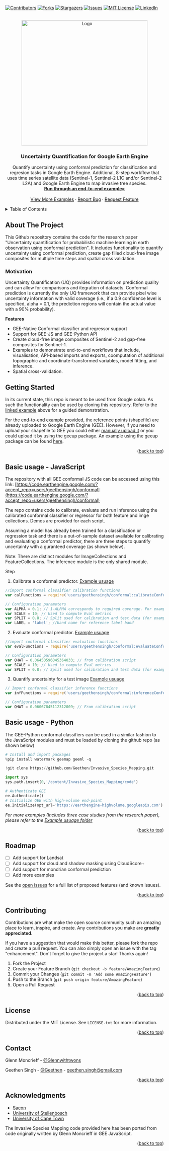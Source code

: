 <div id="top"></div>

<!-- PROJECT SHIELDS -->
<!--
*** I'm using markdown "reference style" links for readability.
*** Reference links are enclosed in brackets [ ] instead of parentheses ( ).
*** See the bottom of this document for the declaration of the reference variables
*** for contributors-url, forks-url, etc. This is an optional, concise syntax you may use.
*** https://www.markdownguide.org/basic-syntax/#reference-style-links
-->
[![Contributors][contributors-shield]][contributors-url]
[![Forks][forks-shield]][forks-url]
[![Stargazers][stars-shield]][stars-url]
[![Issues][issues-shield]][issues-url]
[![MIT License][license-shield]][license-url]
[![LinkedIn][linkedin-shield]][linkedin-url]


<!-- PROJECT LOGO -->
<br />
<div align="center">
  <a href="https://github.com/Geethen/geeml">
    <img src="./images/logo2_GEEML.png" alt="Logo" width="400" height="400">
  </a>

<h3 align="center">Uncertainty Quantification for Google Earth Engine</h3>

  <p align="center">
    Quantify uncertainty using conformal prediction for classification and regresion tasks in Google Earth Engine. Additional, 8-step workflow that uses time series satellite data (Sentinel-1, Sentinel-2 L1C and/or Sentinel-2 L2A) and Google Earth Engine to map invasive tree species.
    <br />
    <a href="https://github.com/Geethen/Invasive_Species_Mapping/blob/main/example_usuage/end_to_end_example.ipynb"><strong>Run through an end-to-end example»</strong></a>
    <br />
    <br />
    <a href="https://github.com/Geethen/Invasive_Species_Mapping/blob/main/example_usuage">View More Examples</a>
    ·
    <a href="https://github.com/Geethen/Invasive_Species_Mapping/issues">Report Bug</a>
    ·
    <a href="https://github.com/Geethen/Invasive_Species_Mapping/issues">Request Feature</a>
  </p>
</div>



<!-- TABLE OF CONTENTS -->
<details>
  <summary>Table of Contents</summary>
  <ol>
    <li><a href="#about-the-project">About The Project<a></li>
    <li><a href="#getting-started">Getting Started</a><ul>
        <li><a href="#installation">Installation</a></li></ul>
    </li>
    <li><a href="#usuage">Basic Usuage</a><ul>
        <li><a href="#usuageJS">JavaScript</a></li>
        <li><a href="#usuagePy">Python</a></li></ul>
    </li>
    <li><a href="#roadmap">Roadmap</a></li>
    <li><a href="#contributing">Contributing</a></li>
    <li><a href="#license">License</a></li>
    <li><a href="#contact">Contact</a></li>
    <li><a href="#acknowledgments">Acknowledgments</a></li>
  </ol>
</details>



<!-- ABOUT THE PROJECT -->
## About The Project
This Github repository contains the code for the research paper "Uncertainty quantification for probabilistic machine learning in earth observation using conformal prediction". It includes functionality to quantify uncertainty using conformal prediction,  create gap filled cloud-free image composites for multiple time steps and spatial cross validation.

### Motivation
Uncertainty Quantification (UQ) provides information on prediction quality and can allow for comparisons and itegration of datasets. Conformal prediction is currently the only UQ framework that can provide pixel wise uncertainty information with valid coverage (i.e., if a 0.9 confidence level is specified, alpha = 0.1, the prediction regions will contain the actual value with a 90% probability).

**Features**
* GEE-Native Conformal classifier and regressor support
* Support for GEE-JS and GEE-Python API
* Create cloud-free image composites of Sentinel-2 and gap-free composites for Sentinel-1.
* Examples to demonstrate end-to-end workflows that include, visualisation, API-based imports and exports, coomputation of additional topographic and coordinate-transformed variables, model fitting, and inference.
* Spatial cross-validation.

<!-- GETTING STARTED -->
## Getting Started
In its current state, this repo is meant to be used from Google colab. As such the functionality can be used by cloning this repository. Refer to the [linked example](https://github.com/Geethen/Invasive_Species_Mapping/blob/main/example_usuage/end_to_end_example.ipynb) above for a guided demonstration.

For the [end-to-end example provided](https://github.com/Geethen/Invasive_Species_Mapping/blob/main/example_usuage/end_to_end_example.ipynb), the reference points (shapefile) are already uploaded to Google Earth Engine (GEE). However, if you need to upload your shapefile to GEE you could either [manually upload it](https://developers.google.com/earth-engine/guides/table_upload) or you could upload it by using the geeup package. An example using the geeup package can be found [here](https://github.com/Geethen/Invasive_Species_Mapping/blob/main/example_usuage/geeup_Simple_CLI_for_Earth_Engine_Uploads.ipynb).

<p align="right">(<a href="#top">back to top</a>)</p>


<!-- USAGE EXAMPLES -->
<!-- JavaSScript -->
## Basic usage - JavaScript

The repository with all GEE conformal JS code can be accessed using this link: [https://code.earthengine.google.com/?accept_repo=users/geethensingh/conformal](https://code.earthengine.google.com/?accept_repo=users/geethensingh/conformal)

The repo contains code to calibrate, evaluate and run inference using the calibrated conformal classifier or regressor for both feature and imge collections. Demos are provided for each script.

Assuming a model has already been trained for a classification or regression task and there is a out-of-sample dataset available for calibrating and evaluating a conformal predictor, there are three steps to quantify uncertainty with a guranteed coverage (as shown below).

Note: There are distinct modules for ImageCollections and FeatureCollections. The inference module is the only shared module.

Step 
1) Calibrate a conformal predictor. [Example usuage](https://code.earthengine.google.com/265062792213a03c463e35ad7c051404)
 ```javascript
 //import conformal classifier calibration functions
var calFunctions = require('users/geethensingh/conformal:calibrateConformalFeatureClassifier.js');

// Configuration parameters
var ALPHA = 0.1; // 1-ALPHA corresponds to required coverage. For example, 0.1 for 90% coverage
var SCALE = 10; // Used to compute Eval metrics
var SPLIT = 0.8; // Split used for calibration and test data (for example, 0.8 corresponds to 80% calibration data)
var LABEL = 'label'; //band name for reference label band
 ```

2) Evaluate conformal predictor. [Example usuage](https://code.earthengine.google.com/6305e83f23199c63b480657f811278b1)
```javascript
//import conformal classifier evaluation functions
var evalFunctions = require('users/geethensingh/conformal:evaluateConformalFeatureClassifier.js');

// Configuration parameters
var QHAT = 0.06450596045364033; // from calibration script
var SCALE = 10; // Used to compute Eval metrics
var SPLIT = 0.8; // Split used for calibration and test data (for example, 0.8 corresponds to 80% calibration data, 20% evaluation data)

 ```

3) Quantify uncertainty for a test image [Example usuage](https://code.earthengine.google.com/7a891a0f960680c20a84503b245553fe)
```javascript
// Import conformal classifier inference functions
var infFunctions = require('users/geethensingh/conformal:inferenceConformalImageClassifier.js');

// Configuration parameters
var QHAT = 0.06067845112312009; // From calibration script
 ```
<!-- Python -->
## Basic usage - Python

The GEE-Python conformal classifiers can be used in a similar fashion to the JavaScript modules and must be loaded by cloning the github repo (as shown below)

   ```python
# Install and import packages
%pip install watermark geemap geeml -q

!git clone https://github.com/Geethen/Invasive_Species_Mapping.git

import sys
sys.path.insert(0,'/content/Invasive_Species_Mapping/code')

  # Authenticate GEE
  ee.Authenticate()
  # Initialize GEE with high-volume end-point
  ee.Initialize(opt_url='https://earthengine-highvolume.googleapis.com')
   ```

_For more examples (Includes three case studies from the research paper), please refer to the [Example usuage folder](https://github.com/Geethen/Invasive_Species_Mapping/blob/main/example_usuage)_

<p align="right">(<a href="#top">back to top</a>)</p>



<!-- ROADMAP -->
## Roadmap

- [ ] Add support for Landsat
- [ ] Add support for cloud and shadow masking using CloudScore+
- [ ] Add support for mondrian conformal prediction
- [ ] Add more examples

See the [open issues](https://github.com/Geethen/geeml/issues) for a full list of proposed features (and known issues).

<p align="right">(<a href="#top">back to top</a>)</p>



<!-- CONTRIBUTING -->
## Contributing

Contributions are what make the open source community such an amazing place to learn, inspire, and create. Any contributions you make are **greatly appreciated**.

If you have a suggestion that would make this better, please fork the repo and create a pull request. You can also simply open an issue with the tag "enhancement".
Don't forget to give the project a star! Thanks again!

1. Fork the Project
2. Create your Feature Branch (`git checkout -b feature/AmazingFeature`)
3. Commit your Changes (`git commit -m 'Add some AmazingFeature'`)
4. Push to the Branch (`git push origin feature/AmazingFeature`)
5. Open a Pull Request

<p align="right">(<a href="#top">back to top</a>)</p>



<!-- LICENSE -->
## License

Distributed under the MIT License. See `LICENSE.txt` for more information.

<p align="right">(<a href="#top">back to top</a>)</p>



<!-- CONTACT -->
## Contact

Glenn Moncrieff - [@Glennwithtwons](https://twitter.com/Glennwithtwons)

Geethen Singh - [@Geethen](https://twitter.com/Geethen) - geethen.singh@gmail.com

<p align="right">(<a href="#top">back to top</a>)</p>



<!-- ACKNOWLEDGMENTS -->
## Acknowledgments

* [Saeon](https://www.saeon.ac.za/)
* [University of Stellenbosch](https://www.sun.ac.za/)
* [University of Cape Town](https://www.uct.ac.za/)

The Invasive Species Mapping code provided here has been ported from code originally written by Glenn Moncrieff in GEE JavaScript.

<p align="right">(<a href="#top">back to top</a>)</p>



<!-- MARKDOWN LINKS & IMAGES -->
<!-- https://www.markdownguide.org/basic-syntax/#reference-style-links -->
[contributors-shield]: https://img.shields.io/github/contributors/Geethen/Invasive_Species_Mapping.svg?style=for-the-badge
[contributors-url]: https://github.com/Geethen/Invasive_Species_Mapping/graphs/contributors
[forks-shield]: https://img.shields.io/github/forks/Geethen/Invasive_Species_Mapping.svg?style=for-the-badge
[forks-url]: https://github.com/Geethen/Invasive_Species_Mapping/network/members
[stars-shield]: https://img.shields.io/github/stars/Geethen/Invasive_Species_Mapping.svg?style=for-the-badge
[stars-url]: https://github.com/Geethen/Invasive_Species_Mapping/stargazers
[issues-shield]: https://img.shields.io/github/issues/Geethen/Invasive_Species_Mapping.svg?style=for-the-badge
[issues-url]: https://github.com/Geethen/Invasive_Species_Mapping/issues
[license-shield]: https://img.shields.io/github/license/Geethen/Invasive_Species_Mapping.svg?style=for-the-badge
[license-url]: https://github.com/Geethen/Invasive_Species_Mapping/blob/master/LICENSE.txt
[linkedin-shield]: https://img.shields.io/badge/-LinkedIn-black.svg?style=for-the-badge&logo=linkedin&colorB=555
[linkedin-url]: https://linkedin.com/in/linkedin_username
[product-screenshot]: images/screenshot.png
